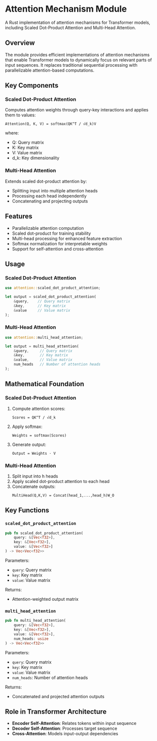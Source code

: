 # Attention Mechanism Module

A Rust implementation of attention mechanisms for Transformer models, including Scaled Dot-Product Attention and Multi-Head Attention.

## Overview

The module provides efficient implementations of attention mechanisms that enable Transformer models to dynamically focus on relevant parts of input sequences. It replaces traditional sequential processing with parallelizable attention-based computations.

## Key Components

### Scaled Dot-Product Attention

Computes attention weights through query-key interactions and applies them to values:

```
Attention(Q, K, V) = softmax(QK^T / √d_k)V
```

where:

- Q: Query matrix
- K: Key matrix
- V: Value matrix
- d_k: Key dimensionality

### Multi-Head Attention

Extends scaled dot-product attention by:

- Splitting input into multiple attention heads
- Processing each head independently
- Concatenating and projecting outputs

## Features

- Parallelizable attention computation
- Scaled dot-product for training stability
- Multi-head processing for enhanced feature extraction
- Softmax normalization for interpretable weights
- Support for self-attention and cross-attention

## Usage

### Scaled Dot-Product Attention

```rust
use attention::scaled_dot_product_attention;

let output = scaled_dot_product_attention(
    &query,    // Query matrix
    &key,      // Key matrix
    &value     // Value matrix
);
```

### Multi-Head Attention

```rust
use attention::multi_head_attention;

let output = multi_head_attention(
    &query,     // Query matrix
    &key,       // Key matrix
    &value,     // Value matrix
    num_heads   // Number of attention heads
);
```

## Mathematical Foundation

### Scaled Dot-Product Attention

1. Compute attention scores:

   ```
   Scores = QK^T / √d_k
   ```

2. Apply softmax:

   ```
   Weights = softmax(Scores)
   ```

3. Generate output:
   ```
   Output = Weights · V
   ```

### Multi-Head Attention

1. Split input into h heads
2. Apply scaled dot-product attention to each head
3. Concatenate outputs:
   ```
   MultiHead(Q,K,V) = Concat(head_1,...,head_h)W_O
   ```

## Key Functions

### `scaled_dot_product_attention`

```rust
pub fn scaled_dot_product_attention(
    query: &[Vec<f32>],
    key: &[Vec<f32>],
    value: &[Vec<f32>]
) -> Vec<Vec<f32>>
```

Parameters:

- `query`: Query matrix
- `key`: Key matrix
- `value`: Value matrix

Returns:

- Attention-weighted output matrix

### `multi_head_attention`

```rust
pub fn multi_head_attention(
    query: &[Vec<f32>],
    key: &[Vec<f32>],
    value: &[Vec<f32>],
    num_heads: usize
) -> Vec<Vec<f32>>
```

Parameters:

- `query`: Query matrix
- `key`: Key matrix
- `value`: Value matrix
- `num_heads`: Number of attention heads

Returns:

- Concatenated and projected attention outputs

## Role in Transformer Architecture

- **Encoder Self-Attention**: Relates tokens within input sequence
- **Decoder Self-Attention**: Processes target sequence
- **Cross-Attention**: Models input-output dependencies
